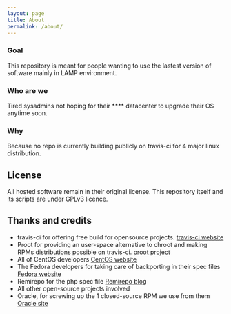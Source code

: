 ```yaml
---
layout: page
title: About
permalink: /about/
---
```

### Goal

This repository is meant for people wanting to use the lastest version of software mainly in LAMP environment. 

### Who are we

Tired sysadmins not hoping for their **** datacenter to upgrade their OS anytime soon.

### Why

Because no repo is currently building publicly on travis-ci for 4 major linux distribution.

## License

All hosted software remain in their original license. This repository itself and its scripts are under GPLv3 licence.

## Thanks and credits

* travis-ci for offering free build for opensource projects. [travis-ci website](https://travis-ci.org)
* Proot for providing an user-space alternative to chroot and making RPMs distributions possible on travis-ci. [proot project](https://github.com/proot-me/PRoot)
* All of CentOS developers [CentOS website](https://www.centos.org/)
* The Fedora developers for taking care of backporting in their spec files [Fedora website](https://getfedora.org/)
* Remirepo for the php spec file [Remirepo blog](https://blog.remirepo.net/)
* All other open-source projects involved
* Oracle, for screwing up the 1 closed-source RPM we use from them [Oracle site](http://eelslap.com/)
